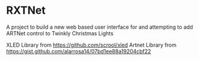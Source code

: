 # RXTNet
A project to build a new web based user interface for and attempting to add ARTNet control to Twinkly Christmas Lights

XLED Library from https://github.com/scrool/xled
Artnet Library from https://gist.github.com/alarrosa14/07bd1ee88a19204cbf22